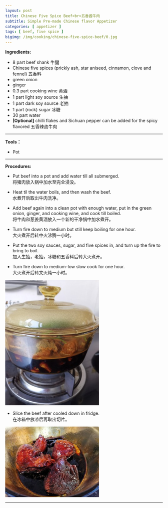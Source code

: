 ```yaml
---
layout: post
title: Chinese Five Spice Beef<br>五香酱牛肉
subtitle: Simple Pre-made Chinese flavor Appetizer
categories: [ appetizer ]
tags: [ beef, five spice ]
bigimg: /img/cooking/chinese-five-spice-beef/0.jpg
---
```


**Ingredients:**

- 8 part beef shank 牛腱
- Chinese five spices (prickly ash, star aniseed, cinnamon, clove and fennel) 五香料
- green onion
- ginger
- 0.3 part cooking wine 黄酒
- 1 part light soy source 生抽
- 1 part dark soy source 老抽
- 1 part (rock) sugar 冰糖
- 30 part water
- **[Optional]** chilli flakes and Sichuan pepper can be added for the spicy flavored 五香辣卤牛肉

---

**Tools：**

- Pot

---

**Procedures:**

- Put beef into a pot and add water till all submerged.<br>将猪肉放入锅中加水至完全浸没。

- Heat til the water boils, and then wash the beef.<br>水煮开后取出牛肉洗净。

- Add beef again into a clean pot with enough water, put in the green onion, ginger, and cooking wine, and cook till boiled.<br>将牛肉和葱姜黄酒放入一个新的干净锅中加水煮开。

- Turn fire down to medium but still keep boiling for one hour.<br>大火煮开后转中火沸腾一小时。

- Put the two soy sauces, sugar, and five spices in, and turn up the fire to bring to boil.<br>加入生抽，老抽，冰糖和五香料后转大火煮开。

- Turn fire down to medium-low slow cook for one hour.<br>大火煮开后转文火炖一小时。

![slow cook](/img/cooking/chinese-five-spice-beef/1.jpg)

- Slice the beef after cooled down in fridge.<br>在冰箱中放凉后再取出切片。

![done](/img/cooking/chinese-five-spice-beef/2.jpg)

---